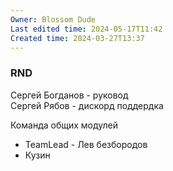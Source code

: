 ```yaml
---
Owner: Blossom Dude
Last edited time: 2024-05-17T11:42
Created time: 2024-03-27T13:37
---
```

### RND

Сергей Богданов - руковод  
Сергей Рябов - дискорд поддердка  

Команда общих модулей

- TeamLead - Лев безбородов
- Кузин